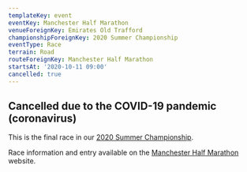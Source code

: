 ```yaml
---
templateKey: event
eventKey: Manchester Half Marathon
venueForeignKey: Emirates Old Trafford
championshipForeignKey: 2020 Summer Championship
eventType: Race
terrain: Road
routeForeignKey: Manchester Half Marathon
startsAt: '2020-10-11 09:00'
cancelled: true
---
```

## Cancelled due to the COVID-19 pandemic (coronavirus)

This is the final race in our [2020 Summer Championship](/championships/2020-summer-championship/).

Race information and entry available on the 
[Manchester Half Marathon](https://www.manchesterhalfmarathon.com/home//) website.
